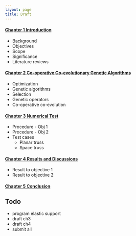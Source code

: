 ```yaml
---
layout: page
title: Draft
---
```


#### [Chapter 1 Introduction](ch1.html) ####
 
*	Background
*	Objectives
*	Scope
*	Significance
*	Literature reviews

#### [Chapter 2 Co-operative Co-evolutionary Genetic Algorithms](ch2.html) ####

*	Optimization
*	Genetic algorithms
*	Selection
*	Genetic operators
*	Co-operative co-evolution
  
#### [Chapter 3 Numerical Test](ch3.html) ####
  
*	Procedure - Obj 1
*	Procedure - Obj 2
*	Test cases
	*	Planar truss
	*	Space truss

#### [Chapter 4 Results and Discussions](ch4.html) ####
 
*	Result to objective 1
*	Result to objective 2

#### [Chapter 5 Conclusion](ch5.html) ####


## Todo ##

*	program elastic support
*	draft ch3
*	draft ch4
*	submit all
